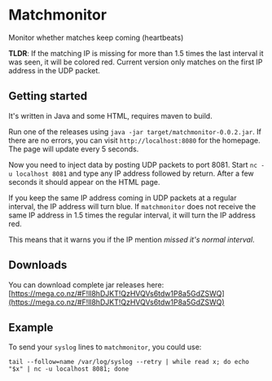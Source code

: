 Matchmonitor
============

Monitor whether matches keep coming (heartbeats)

__TLDR__: If the matching IP is missing for more than 1.5 times the last interval it was seen, it will be colored red. Current version only matches on the first IP address in the UDP packet.

Getting started
---------------
It's written in Java and some HTML, requires maven to build.

Run one of the releases using `java -jar target/matchmonitor-0.0.2.jar`. If there are no errors, you can visit `http://localhost:8080` for the homepage. The page will update every 5 seconds.

Now you need to inject data by posting UDP packets to port 8081. Start `nc -u localhost 8081` and type any IP address followed by return. After a few seconds it should appear on the HTML page.

If you keep the same IP address coming in UDP packets at a regular interval, the IP address will turn blue. If `matchmonitor` does not receive the same IP address in 1.5 times the regular interval, it will turn the IP address red.

This means that it warns you if the IP mention _missed it's normal interval_.

Downloads
---------

You can download complete jar releases here: [https://mega.co.nz/#F!ll8hDJKT!QzHVQVs6tdw1P8a5GdZSWQ](https://mega.co.nz/#F!ll8hDJKT!QzHVQVs6tdw1P8a5GdZSWQ)

Example
-------
To send your `syslog` lines to `matchmonitor`, you could use:

    tail --follow=name /var/log/syslog --retry | while read x; do echo "$x" | nc -u localhost 8081; done


